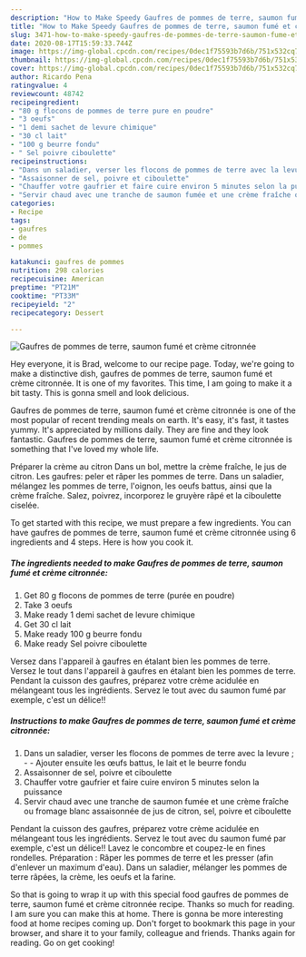 ```yaml
---
description: "How to Make Speedy Gaufres de pommes de terre, saumon fumé et crème citronnée"
title: "How to Make Speedy Gaufres de pommes de terre, saumon fumé et crème citronnée"
slug: 3471-how-to-make-speedy-gaufres-de-pommes-de-terre-saumon-fume-et-creme-citronnee
date: 2020-08-17T15:59:33.744Z
image: https://img-global.cpcdn.com/recipes/0dec1f75593b7d6b/751x532cq70/gaufres-de-pommes-de-terre-saumon-fume-et-creme-citronnee-photo-principale-de-la-recette.jpg
thumbnail: https://img-global.cpcdn.com/recipes/0dec1f75593b7d6b/751x532cq70/gaufres-de-pommes-de-terre-saumon-fume-et-creme-citronnee-photo-principale-de-la-recette.jpg
cover: https://img-global.cpcdn.com/recipes/0dec1f75593b7d6b/751x532cq70/gaufres-de-pommes-de-terre-saumon-fume-et-creme-citronnee-photo-principale-de-la-recette.jpg
author: Ricardo Pena
ratingvalue: 4
reviewcount: 48742
recipeingredient:
- "80 g flocons de pommes de terre pure en poudre"
- "3 oeufs"
- "1 demi sachet de levure chimique"
- "30 cl lait"
- "100 g beurre fondu"
- " Sel poivre ciboulette"
recipeinstructions:
- "Dans un saladier, verser les flocons de pommes de terre avec la levure ;   Ajouter ensuite les œufs battus, le lait et le beurre fondu"
- "Assaisonner de sel, poivre et ciboulette"
- "Chauffer votre gaufrier et faire cuire environ 5 minutes selon la puissance"
- "Servir chaud avec une tranche de saumon fumée et une crème fraîche ou fromage blanc assaisonnée de jus de citron, sel, poivre et ciboulette"
categories:
- Recipe
tags:
- gaufres
- de
- pommes

katakunci: gaufres de pommes 
nutrition: 298 calories
recipecuisine: American
preptime: "PT21M"
cooktime: "PT33M"
recipeyield: "2"
recipecategory: Dessert

---
```



![Gaufres de pommes de terre, saumon fumé et crème citronnée](https://img-global.cpcdn.com/recipes/0dec1f75593b7d6b/751x532cq70/gaufres-de-pommes-de-terre-saumon-fume-et-creme-citronnee-photo-principale-de-la-recette.jpg)

Hey everyone, it is Brad, welcome to our recipe page. Today, we're going to make a distinctive dish, gaufres de pommes de terre, saumon fumé et crème citronnée. It is one of my favorites. This time, I am going to make it a bit tasty. This is gonna smell and look delicious.

Gaufres de pommes de terre, saumon fumé et crème citronnée is one of the most popular of recent trending meals on earth. It's easy, it's fast, it tastes yummy. It's appreciated by millions daily. They are fine and they look fantastic. Gaufres de pommes de terre, saumon fumé et crème citronnée is something that I've loved my whole life.

Préparer la crème au citron Dans un bol, mettre la crème fraîche, le jus de citron. Les gaufres: peler et râper les pommes de terre. Dans un saladier, mélangez les pommes de terre, l&#39;oignon, les oeufs battus, ainsi que la crème fraîche. Salez, poivrez, incorporez le gruyère râpé et la ciboulette ciselée.


To get started with this recipe, we must prepare a few ingredients. You can have gaufres de pommes de terre, saumon fumé et crème citronnée using 6 ingredients and 4 steps. Here is how you cook it.

<!--inarticleads1-->

##### The ingredients needed to make Gaufres de pommes de terre, saumon fumé et crème citronnée:

1. Get 80 g flocons de pommes de terre (purée en poudre)
1. Take 3 oeufs
1. Make ready 1 demi sachet de levure chimique
1. Get 30 cl lait
1. Make ready 100 g beurre fondu
1. Make ready  Sel poivre ciboulette


Versez dans l&#39;appareil à gaufres en étalant bien les pommes de terre. Versez le tout dans l&#39;appareil à gaufres en étalant bien les pommes de terre. Pendant la cuisson des gaufres, préparez votre crème acidulée en mélangeant tous les ingrédients. Servez le tout avec du saumon fumé par exemple, c&#39;est un délice!! 

<!--inarticleads2-->

##### Instructions to make Gaufres de pommes de terre, saumon fumé et crème citronnée:

1. Dans un saladier, verser les flocons de pommes de terre avec la levure ;  -  - Ajouter ensuite les œufs battus, le lait et le beurre fondu
1. Assaisonner de sel, poivre et ciboulette
1. Chauffer votre gaufrier et faire cuire environ 5 minutes selon la puissance
1. Servir chaud avec une tranche de saumon fumée et une crème fraîche ou fromage blanc assaisonnée de jus de citron, sel, poivre et ciboulette


Pendant la cuisson des gaufres, préparez votre crème acidulée en mélangeant tous les ingrédients. Servez le tout avec du saumon fumé par exemple, c&#39;est un délice!! Lavez le concombre et coupez-le en fines rondelles. Préparation : Râper les pommes de terre et les presser (afin d&#39;enlever un maximum d&#39;eau). Dans un saladier, mélanger les pommes de terre râpées, la crème, les oeufs et la farine. 

So that is going to wrap it up with this special food gaufres de pommes de terre, saumon fumé et crème citronnée recipe. Thanks so much for reading. I am sure you can make this at home. There is gonna be more interesting food at home recipes coming up. Don't forget to bookmark this page in your browser, and share it to your family, colleague and friends. Thanks again for reading. Go on get cooking!

